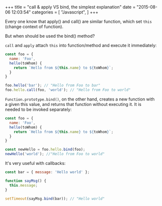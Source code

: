 +++
title = "call & apply VS bind, the simplest explanation"
date = "2015-08-06 12:03:54"
categories = [
    "Javascript",
]
+++

Every one know that apply() and call() are similar function, which set `this` (change context of function).

But when should be used the bind() method?

<!--more-->

`call` and `apply` attach `this` into function/method and execute it immediately:

``` javascript
const foo = {
  name: 'Foo',
  hello(toWhom) {
    return `Hello from ${this.name} to ${toWhom}`;
  }
}

foo.hello('bar'); // "Hello from Foo to bar"
foo.hello.call(foo, 'world'); // "Hello from Foo to world"
```

`Function.prototype.bind()`, on the other hand, creates a new function with a given this value, and returns that function without executing it. It is needed to be invoked separately:

``` javascript
const foo = {
  name: 'Foo',
  hello(toWhom) {
    return `Hello from ${this.name} to ${toWhom}`;
  }
}

const newHello = foo.hello.bind(foo);
newHello('world'); //"Hello from Foo to world"
```

It's very useful with callbacks:

``` javascript
const bar = { message: 'Hello world' };

function sayMsg() {
  this.message;
}

setTimeout(sayMsg.bind(bar)); // "Hello world"
```